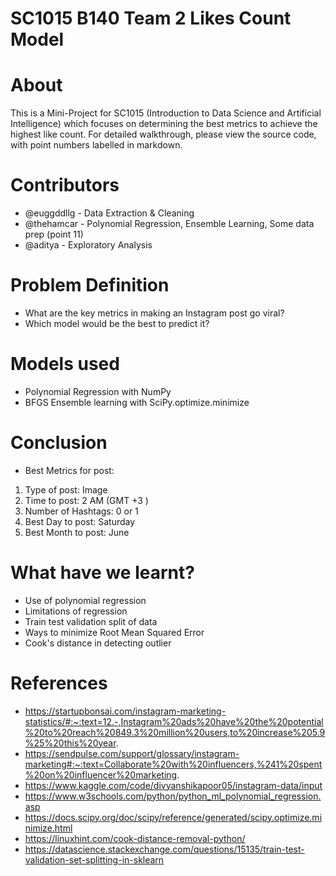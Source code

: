 # SC1015 B140 Team 2 Likes Count Model

# About
This is a Mini-Project for SC1015 (Introduction to Data Science and Artificial Intelligence) which focuses on determining the best metrics to achieve the highest like count. For detailed walkthrough, please view the source code, with point numbers labelled in markdown.

# Contributors
- @euggddllg  - Data Extraction & Cleaning
- @thehamcar  - Polynomial Regression, Ensemble Learning, Some data prep (point 11)
- @aditya     - Exploratory Analysis

# Problem Definition
- What are the key metrics in making an Instagram post go viral?
- Which model would be the best to predict it?

# Models used
- Polynomial Regression with NumPy
- BFGS Ensemble learning with SciPy.optimize.minimize

# Conclusion
- Best Metrics for post: 
1. Type of post: Image
2. Time to post: 2 AM (GMT +3 )
3. Number of Hashtags: 0 or 1 
4. Best Day to post: Saturday
5. Best Month to post: June

# What have we learnt?
- Use of polynomial regression
- Limitations of regression
- Train test validation split of data
- Ways to minimize Root Mean Squared Error
- Cook's distance in detecting outlier 

# References
- https://startupbonsai.com/instagram-marketing-statistics/#:~:text=12.-,Instagram%20ads%20have%20the%20potential%20to%20reach%20849.3%20million%20users,to%20increase%205.9%25%20this%20year.
- https://sendpulse.com/support/glossary/instagram-marketing#:~:text=Collaborate%20with%20influencers,%241%20spent%20on%20influencer%20marketing.
- https://www.kaggle.com/code/divyanshikapoor05/instagram-data/input
- https://www.w3schools.com/python/python_ml_polynomial_regression.asp
- https://docs.scipy.org/doc/scipy/reference/generated/scipy.optimize.minimize.html
- https://linuxhint.com/cook-distance-removal-python/
- https://datascience.stackexchange.com/questions/15135/train-test-validation-set-splitting-in-sklearn



